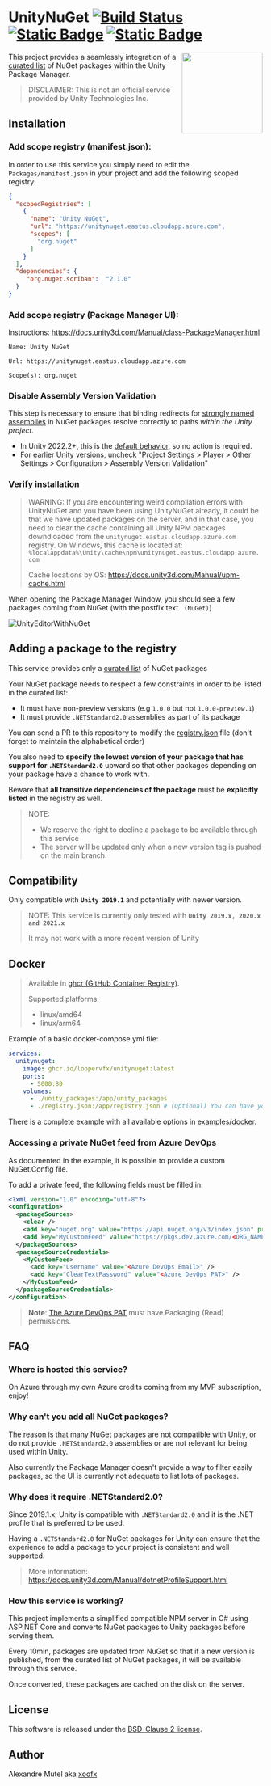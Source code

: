 # UnityNuGet [![Build Status](https://github.com/loopervfx/UnityNuGet/workflows/ci/badge.svg?branch=master)](https://github.com/loopervfx/UnityNuGet/actions) [![Static Badge](https://img.shields.io/badge/server-status-blue)](https://unitynuget.eastus.cloudapp.azure.com/status) [![Static Badge](https://img.shields.io/badge/server-feed-blue)](https://unitynuget.eastus.cloudapp.azure.com/-/all)

<img align="right" width="160px" height="160px" src="img/unitynuget.png">

This project provides a seamlessly integration of a [curated list](registry.json) of NuGet packages within the Unity Package Manager.

> DISCLAIMER: This is not an official service provided by Unity Technologies Inc.

## Installation

### Add scope registry (manifest.json):

In order to use this service you simply need to edit the `Packages/manifest.json` in your project and add the following scoped registry:

```json
{
  "scopedRegistries": [
    {
      "name": "Unity NuGet",
      "url": "https://unitynuget.eastus.cloudapp.azure.com",
      "scopes": [
        "org.nuget"
      ]
    }
  ],
  "dependencies": {
     "org.nuget.scriban":  "2.1.0"
  }
}
```

### Add scope registry (Package Manager UI):

Instructions: https://docs.unity3d.com/Manual/class-PackageManager.html

```
Name: Unity NuGet

Url: https://unitynuget.eastus.cloudapp.azure.com

Scope(s): org.nuget
```

### Disable Assembly Version Validation

This step is necessary to ensure that binding redirects for [strongly named assemblies](https://learn.microsoft.com/en-us/dotnet/standard/assembly/strong-named) in NuGet packages resolve correctly to paths _within the Unity project_. 

- In Unity 2022.2+, this is the [default behavior](https://forum.unity.com/threads/editor-assembly-loading-issues-unloading-broken-assembly-could-not-load-signature.754508/#post-8647791), so no action is required.
- For earlier Unity versions, uncheck "Project Settings > Player > Other Settings > Configuration > Assembly Version Validation"

### Verify installation

> WARNING: If you are encountering weird compilation errors with UnityNuGet and you have been using UnityNuGet already, 
> it could be that we have updated packages on the server, and in that case, you need to clear the cache containing
> all Unity NPM packages downdloaded from the `unitynuget.eastus.cloudapp.azure.com` registry.
> On Windows, this cache is located at: `%localappdata%\Unity\cache\npm\unitynuget.eastus.cloudapp.azure.com`
>
> Cache locations by OS: https://docs.unity3d.com/Manual/upm-cache.html

When opening the Package Manager Window, you should see a few packages coming from NuGet (with the postfix text ` (NuGet)`)

![UnityEditorWithNuGet](img/unity_editor_with_nuget.jpg)

## Adding a package to the registry

This service provides only a [curated list](registry.json) of NuGet packages

Your NuGet package needs to respect a few constraints in order to be listed in the curated list:

- It must have non-preview versions (e.g `1.0.0` but not `1.0.0-preview.1`)
- It must provide `.NETStandard2.0` assemblies as part of its package

You can send a PR to this repository to modify the [registry.json](registry.json) file (don't forget to maintain the alphabetical order)

You also need to **specify the lowest version of your package that has support for `.NETStandard2.0`** upward so that other packages depending on your package have a chance to work with.

Beware that **all transitive dependencies of the package** must be **explicitly listed** in the registry as well.

> NOTE: 
> * We reserve the right to decline a package to be available through this service
> * The server will be updated only when a new version tag is pushed on the main branch.

## Compatibility

Only compatible with **`Unity 2019.1`** and potentially with newer version.

> NOTE: This service is currently only tested with **`Unity 2019.x, 2020.x and 2021.x`**
>
> It may not work with a more recent version of Unity

## Docker

> Available in [ghcr (GitHub Container Registry)](https://github.com/loopervfx/UnityNuGet/pkgs/container/unitynuget).
> 
> Supported platforms:
> - linux/amd64
> - linux/arm64

Example of a basic docker-compose.yml file:

```yaml
services:
  unitynuget:
    image: ghcr.io/loopervfx/unitynuget:latest
    ports:
      - 5000:80
    volumes:
      - ./unity_packages:/app/unity_packages
      - ./registry.json:/app/registry.json # (Optional) You can have your own registry.json with a different package list than the one already included in the repository
```

There is a complete example with all available options in [examples/docker](examples/docker).

### Accessing a private NuGet feed from Azure DevOps

As documented in the example, it is possible to provide a custom NuGet.Config file.

To add a private feed, the following fields must be filled in.

```xml
<?xml version="1.0" encoding="utf-8"?>
<configuration>
  <packageSources>
    <clear />
    <add key="nuget.org" value="https://api.nuget.org/v3/index.json" protocolVersion="3" />
    <add key="MyCustomFeed" value="https://pkgs.dev.azure.com/<ORG_NAME>/<PROJECT_NAME>/_packaging/<FEED_NAME>/nuget/v3/index.json" />
  </packageSources>
  <packageSourceCredentials>
    <MyCustomFeed>
      <add key="Username" value="<Azure DevOps Email>" />
      <add key="ClearTextPassword" value="<Azure DevOps PAT>" />
    </MyCustomFeed>
  </packageSourceCredentials>
</configuration>
```

> **Note**: [The Azure DevOps PAT](https://learn.microsoft.com/en-us/azure/devops/organizations/accounts/use-personal-access-tokens-to-authenticate) must have Packaging (Read) permissions.

## FAQ

### **Where is hosted this service?**

On Azure through my own Azure credits coming from my MVP subscription, enjoy!

### **Why can't you add all NuGet packages?**

The reason is that many NuGet packages are not compatible with Unity, or do not provide `.NETStandard2.0` assemblies or are not relevant for being used within Unity.

Also currently the Package Manager doesn't provide a way to filter easily packages, so the UI is currently not adequate to list lots of packages.

### **Why does it require .NETStandard2.0?**

Since 2019.1.x, Unity is compatible with `.NETStandard2.0` and it is the .NET profile that is preferred to be used.

Having a `.NETStandard2.0` for NuGet packages for Unity can ensure that the experience to add a package to your project is consistent and well supported.

> More information: https://docs.unity3d.com/Manual/dotnetProfileSupport.html

### **How this service is working?**

This project implements a simplified compatible NPM server in C# using ASP.NET Core and converts NuGet packages to Unity packages before serving them. 

Every 10min, packages are updated from NuGet so that if a new version is published, from the curated list of NuGet packages, it will be available through this service.

Once converted, these packages are cached on the disk on the server.

## License

This software is released under the [BSD-Clause 2 license](https://opensource.org/licenses/BSD-2-Clause). 

## Author

Alexandre Mutel aka [xoofx](http://xoofx.com)
